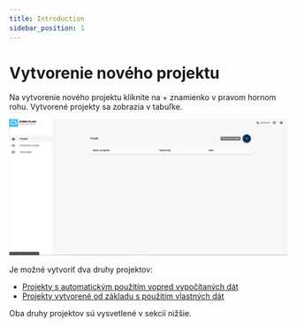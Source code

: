```yaml
---
title: Introduction
sidebar_position: 1
---
```


# Vytvorenie nového projektu


Na vytvorenie nového projektu kliknite na + znamienko v pravom hornom rohu. Vytvorené projekty sa zobrazia v tabuľke. 

![Creating a new case](./images/case_overview_SK.png)

Je možné vytvoriť dva druhy projektov:

- [Projekty s automatickým použitím vopred vypočítaných dát](./creating-a-predefined-case.md)
- [Projekty vytvorené od základu s použitím vlastných dát](./creating-a-normal-case.md)

Oba druhy projektov sú vysvetlené v sekcií nižšie.

